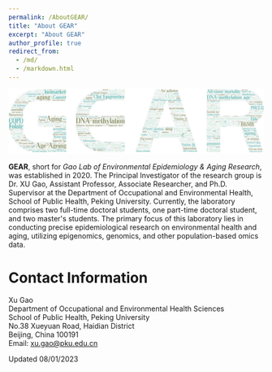 ```yaml
---
permalink: /AboutGEAR/
title: "About GEAR"
excerpt: "About GEAR"
author_profile: true
redirect_from: 
  - /md/
  - /markdown.html
---
```


![](GEARcloud.png)


**GEAR**, short for *Gao Lab of Environmental Epidemiology & Aging Research*, was established in 2020. The Principal Investigator of the research group is Dr. XU Gao, Assistant Professor, Associate Researcher, and Ph.D. Supervisor at the Department of Occupational and Environmental Health, School of Public Health, Peking University. Currently, the laboratory comprises two full-time doctoral students, one part-time doctoral student, and two master's students. The primary focus of this laboratory lies in conducting precise epidemiological research on environmental health and aging, utilizing epigenomics, genomics, and other population-based omics data.

Contact Information
=====
Xu Gao \
Department of Occupational and Environmental Health Sciences \
School of Public Health, Peking University \
No.38 Xueyuan Road, Haidian District \
Beijing, China 100191\
Email: <xu.gao@pku.edu.cn>

Updated 08/01/2023
